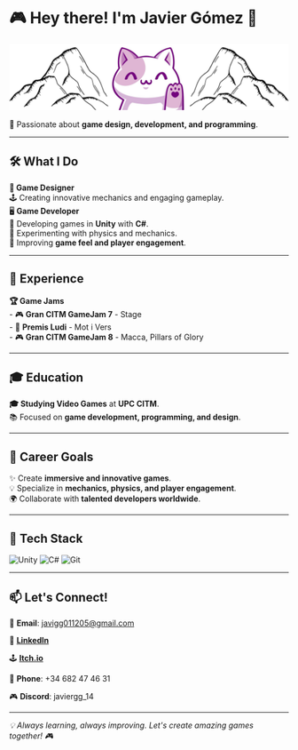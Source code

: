 <h1>🎮 Hey there! I'm <strong>Javier Gómez</strong> 👋</h1>  

<img src="Banner1.jpg" alt="Welcome Banner">

<p>🚀 Passionate about <strong>game design, development, and programming</strong>.</p>  

<hr>

<h2>🛠️ What I Do</h2>  
<p><strong>🎨 Game Designer</strong><br> 🕹️ Creating innovative mechanics and engaging gameplay. <br> 🖥️ <strong>Game Developer</strong> <br> 🔧 Developing games in <strong>Unity</strong> with <strong>C#</strong>. <br> 📌 Experimenting with physics and mechanics. <br> 🎯 Improving <strong>game feel and player engagement</strong>.</p>  

<hr>

<h2>💼 Experience</h2>  
<p><strong>🏆 Game Jams</strong><br> - 🎮 <strong>Gran CITM GameJam 7</strong> - Stage <br> - 🏅 <strong>Premis Ludi</strong> - Mot i Vers <br> - 🎮 <strong>Gran CITM GameJam 8</strong> - Macca, Pillars of Glory</p>  

<hr>

<h2>🎓 Education</h2>  
<p><strong>🎓 Studying Video Games</strong> at <strong>UPC CITM</strong>.<br> 📚 Focused on <strong>game development, programming, and design</strong>.</p>  

<hr>

<h2>🎯 Career Goals</h2>  
<p>✨ Create <strong>immersive and innovative games</strong>.<br> 💡 Specialize in <strong>mechanics, physics, and player engagement</strong>.<br> 🌍 Collaborate with <strong>talented developers worldwide</strong>.</p>  

<hr>

<h2>🔧 Tech Stack</h2>  
<img src="https://img.shields.io/badge/Engine-Unity-000?style=for-the-badge&logo=unity" alt="Unity"> 
<img src="https://img.shields.io/badge/Code-C%23-239120?style=for-the-badge&logo=c-sharp" alt="C#"> 
<img src="https://img.shields.io/badge/Version%20Control-Git-F05032?style=for-the-badge&logo=git" alt="Git">

<hr>

<h2>📫 Let's Connect!</h2>

<p>📧 <strong>Email</strong>: <a href="mailto:javigg011205@gmail.com">javigg011205@gmail.com</a></p>  
<p>🔗 <strong><a href="https://www.linkedin.com/in/javier-g%C3%B3mez-gonz%C3%A1lez-98b409303">LinkedIn</a></strong></p>  
<p>🕹️ <strong><a href="https://javiergg14.itch.io/">Itch.io</a></strong></p>  
<p>📱 <strong>Phone</strong>: +34 682 47 46 31</p>  
<p>🎮 <strong>Discord</strong>: javiergg_14</p>

<hr>

<p><em>💡 Always learning, always improving. Let's create amazing games together! 🎮</em></p>
